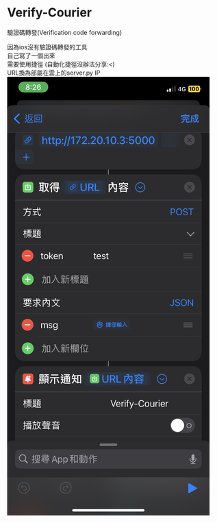# Verify-Courier
驗證碼轉發(Verification code forwarding)

因為ios沒有驗證碼轉發的工具  
自己寫了一個出來  
需要使用捷徑 (自動化捷徑沒辦法分享:<)  
URL換為部屬在雲上的server.py IP  
![捷徑](IMG_0318.jpg "Verify-Courier")